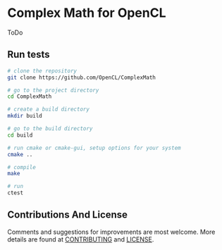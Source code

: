 # Complex Math for OpenCL

ToDo

## Run tests

```bash
# clone the repository
git clone https://github.com/OpenCL/ComplexMath

# go to the project directory
cd ComplexMath

# create a build directory
mkdir build

# go to the build directory
cd build

# run cmake or cmake-gui, setup options for your system
cmake ..

# compile
make

# run
ctest
```

## Contributions And License

Comments and suggestions for improvements are most welcome. More details are found at [CONTRIBUTING](./CONTRIBUTING.md) and [LICENSE](./LICENSE.txt).